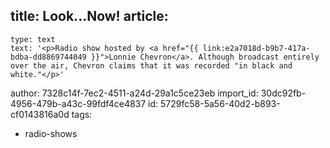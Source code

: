 title: Look...Now!
article:
  -
    type: text
    text: '<p>Radio show hosted by <a href="{{ link:e2a7018d-b9b7-417a-bdba-dd8869744049 }}">Lonnie Chevron</a>. Although broadcast entirely over the air, Chevron claims that it was recorded "in black and white."</p>'
author: 7328c14f-7ec2-4511-a24d-29a1c5ce23eb
import_id: 30dc92fb-4956-479b-a43c-99fdf4ce4837
id: 5729fc58-5a56-40d2-b893-cf0143816a0d
tags:
  - radio-shows
